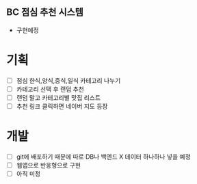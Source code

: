 ## BC 점심 추천 시스템

- 구현예정

# 기획

- [ ] 점심 한식,양식,중식,일식 카테고리 나누기
- [ ] 카테고리 선택 후 랜덤 추천
- [ ] 랜덤 말고 카테고리별 맛집 리스트
- [ ] 추천 링크 클릭하면 네이버 지도 등장

# 개발

- [ ] git에 배포하기 때문에 따로 DB나 백엔드 X 데이터 하나하나 넣을 예정
- [ ] 웹앱으로 반응형으로 구현
- [ ] 아직 미정
